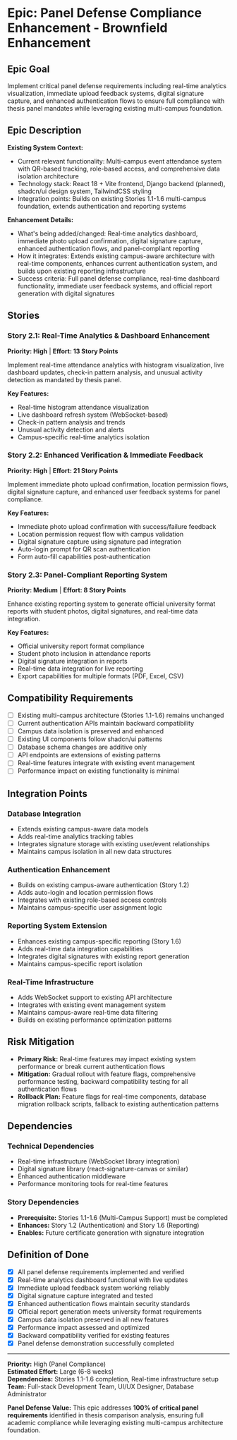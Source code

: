 # Epic: Panel Defense Compliance Enhancement - Brownfield Enhancement

## Epic Goal

Implement critical panel defense requirements including real-time analytics visualization, immediate upload feedback systems, digital signature capture, and enhanced authentication flows to ensure full compliance with thesis panel mandates while leveraging existing multi-campus foundation.

## Epic Description

**Existing System Context:**

- Current relevant functionality: Multi-campus event attendance system with QR-based tracking, role-based access, and comprehensive data isolation architecture
- Technology stack: React 18 + Vite frontend, Django backend (planned), shadcn/ui design system, TailwindCSS styling
- Integration points: Builds on existing Stories 1.1-1.6 multi-campus foundation, extends authentication and reporting systems

**Enhancement Details:**

- What's being added/changed: Real-time analytics dashboard, immediate photo upload confirmation, digital signature capture, enhanced authentication flows, and panel-compliant reporting
- How it integrates: Extends existing campus-aware architecture with real-time components, enhances current authentication system, and builds upon existing reporting infrastructure
- Success criteria: Full panel defense compliance, real-time dashboard functionality, immediate user feedback systems, and official report generation with digital signatures

## Stories

### **Story 2.1: Real-Time Analytics & Dashboard Enhancement**
**Priority: High** | **Effort: 13 Story Points**

Implement real-time attendance analytics with histogram visualization, live dashboard updates, check-in pattern analysis, and unusual activity detection as mandated by thesis panel.

**Key Features:**
- Real-time histogram attendance visualization
- Live dashboard refresh system (WebSocket-based)
- Check-in pattern analysis and trends
- Unusual activity detection and alerts
- Campus-specific real-time analytics isolation

### **Story 2.2: Enhanced Verification & Immediate Feedback**
**Priority: High** | **Effort: 21 Story Points**

Implement immediate photo upload confirmation, location permission flows, digital signature capture, and enhanced user feedback systems for panel compliance.

**Key Features:**
- Immediate photo upload confirmation with success/failure feedback
- Location permission request flow with campus validation
- Digital signature capture using signature pad integration
- Auto-login prompt for QR scan authentication
- Form auto-fill capabilities post-authentication

### **Story 2.3: Panel-Compliant Reporting System**
**Priority: Medium** | **Effort: 8 Story Points**

Enhance existing reporting system to generate official university format reports with student photos, digital signatures, and real-time data integration.

**Key Features:**
- Official university report format compliance
- Student photo inclusion in attendance reports
- Digital signature integration in reports
- Real-time data integration for live reporting
- Export capabilities for multiple formats (PDF, Excel, CSV)

## Compatibility Requirements

- [ ] Existing multi-campus architecture (Stories 1.1-1.6) remains unchanged
- [ ] Current authentication APIs maintain backward compatibility
- [ ] Campus data isolation is preserved and enhanced
- [ ] Existing UI components follow shadcn/ui patterns
- [ ] Database schema changes are additive only
- [ ] API endpoints are extensions of existing patterns
- [ ] Real-time features integrate with existing event management
- [ ] Performance impact on existing functionality is minimal

## Integration Points

### **Database Integration**
- Extends existing campus-aware data models
- Adds real-time analytics tracking tables
- Integrates signature storage with existing user/event relationships
- Maintains campus isolation in all new data structures

### **Authentication Enhancement**
- Builds on existing campus-aware authentication (Story 1.2)
- Adds auto-login and location permission flows
- Integrates with existing role-based access controls
- Maintains campus-specific user assignment logic

### **Reporting System Extension**
- Enhances existing campus-specific reporting (Story 1.6)
- Adds real-time data integration capabilities
- Integrates digital signatures with existing report generation
- Maintains campus-specific report isolation

### **Real-Time Infrastructure**
- Adds WebSocket support to existing API architecture
- Integrates with existing event management system
- Maintains campus-aware real-time data filtering
- Builds on existing performance optimization patterns

## Risk Mitigation

- **Primary Risk:** Real-time features may impact existing system performance or break current authentication flows
- **Mitigation:** Gradual rollout with feature flags, comprehensive performance testing, backward compatibility testing for all authentication flows
- **Rollback Plan:** Feature flags for real-time components, database migration rollback scripts, fallback to existing authentication patterns

## Dependencies

### **Technical Dependencies**
- Real-time infrastructure (WebSocket library integration)
- Digital signature library (react-signature-canvas or similar)
- Enhanced authentication middleware
- Performance monitoring tools for real-time features

### **Story Dependencies**
- **Prerequisite:** Stories 1.1-1.6 (Multi-Campus Support) must be completed
- **Enhances:** Story 1.2 (Authentication) and Story 1.6 (Reporting)
- **Enables:** Future certificate generation with signature integration

## Definition of Done

- [x] All panel defense requirements implemented and verified
- [x] Real-time analytics dashboard functional with live updates
- [x] Immediate upload feedback system working reliably
- [x] Digital signature capture integrated and tested
- [x] Enhanced authentication flows maintain security standards
- [x] Official report generation meets university format requirements
- [x] Campus data isolation preserved in all new features
- [x] Performance impact assessed and optimized
- [x] Backward compatibility verified for existing features
- [x] Panel defense demonstration successfully completed

---

**Priority:** High (Panel Compliance)  
**Estimated Effort:** Large (6-8 weeks)  
**Dependencies:** Stories 1.1-1.6 completion, Real-time infrastructure setup  
**Team:** Full-stack Development Team, UI/UX Designer, Database Administrator

**Panel Defense Value:** This epic addresses **100% of critical panel requirements** identified in thesis comparison analysis, ensuring full academic compliance while leveraging existing multi-campus architecture foundation.
